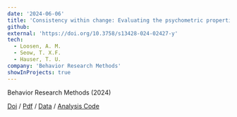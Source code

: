 ```yaml
---
date: '2024-06-06'
title: 'Consistency within change: Evaluating the psychometric properties of a widely-used predictive-inference task'
github:
external: 'https://doi.org/10.3758/s13428-024-02427-y'
tech:
  - Loosen, A. M.
  - Seow, T. X.F.
  - Hauser, T. U.
company: 'Behavior Research Methods'
showInProjects: true
---
```


Behavior Research Methods (2024)

[Doi](https://doi.org/10.3758/s13428-024-02427-y) / [Pdf](/files/2024-06-06-Consistency-within-change.pdf) / [Data](https://osf.io/hakq9/) / [Analysis Code](https://github.com/amloosen/A-Psychometric-Investigation-of-the-Predictive-Inference-Task)
